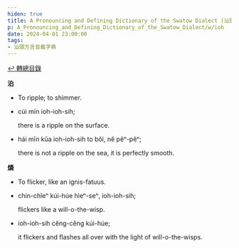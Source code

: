 ```yaml
---
hiden: true
title: A Pronouncing and Defining Dictionary of the Swatow Dialect (汕頭方言音義字典) / ioh
p: A_Pronouncing_and_Defining_Dictionary_of_the_Swatow_Dialect/w/ioh
date: 2024-04-01 23:00:00
tags: 
- 汕頭方言音義字典
---
```


[↩️ 轉總目錄](/A_Pronouncing_and_Defining_Dictionary_of_the_Swatow_Dialect)


**泊**
- To ripple; to shimmer.

- cúi mīn ioh-ioh-sih;

  there is a ripple on the surface.

- hái mīn kŭa ioh-ioh-sih to bŏi, nĕ pêⁿ-pêⁿ;

  there is not a ripple on the sea, it is perfectly smooth.

**燐**
- To flicker, like an ignis-fatuus.

- chin-chĭeⁿ kúi-húe hìeⁿ-seⁿ, ioh-ioh-sih;

  flickers like a will-o-the-wisp.

- ioh-ioh-sih cĕng-cĕng kúi-húe;

  it flickers and flashes all over with the light of will-o-the-wisps.